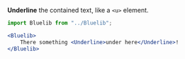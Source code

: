**Underline** the contained text, like a `<u>` element.

```jsx
import Bluelib from "../Bluelib";

<Bluelib>
    There something <Underline>under here</Underline>!
</Bluelib>
```
